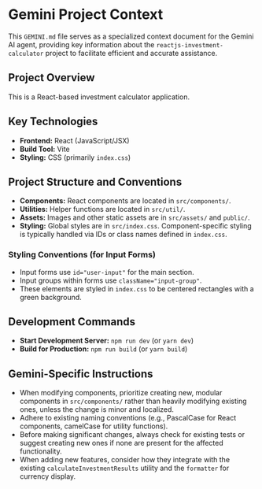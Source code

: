 # Gemini Project Context

This `GEMINI.md` file serves as a specialized context document for the Gemini AI agent, providing key information about the `reactjs-investment-calculator` project to facilitate efficient and accurate assistance.

## Project Overview

This is a React-based investment calculator application.

## Key Technologies

*   **Frontend:** React (JavaScript/JSX)
*   **Build Tool:** Vite
*   **Styling:** CSS (primarily `index.css`)

## Project Structure and Conventions

*   **Components:** React components are located in `src/components/`.
*   **Utilities:** Helper functions are located in `src/util/`.
*   **Assets:** Images and other static assets are in `src/assets/` and `public/`.
*   **Styling:** Global styles are in `src/index.css`. Component-specific styling is typically handled via IDs or class names defined in `index.css`.

### Styling Conventions (for Input Forms)

*   Input forms use `id="user-input"` for the main section.
*   Input groups within forms use `className="input-group"`.
*   These elements are styled in `index.css` to be centered rectangles with a green background.

## Development Commands

*   **Start Development Server:** `npm run dev` (or `yarn dev`)
*   **Build for Production:** `npm run build` (or `yarn build`)

## Gemini-Specific Instructions

*   When modifying components, prioritize creating new, modular components in `src/components/` rather than heavily modifying existing ones, unless the change is minor and localized.
*   Adhere to existing naming conventions (e.g., PascalCase for React components, camelCase for utility functions).
*   Before making significant changes, always check for existing tests or suggest creating new ones if none are present for the affected functionality.
*   When adding new features, consider how they integrate with the existing `calculateInvestmentResults` utility and the `formatter` for currency display.